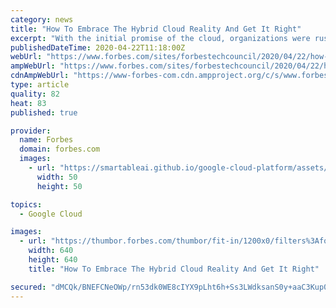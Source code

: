 ```yaml
---
category: news
title: "How To Embrace The Hybrid Cloud Reality And Get It Right"
excerpt: "With the initial promise of the cloud, organizations were rushing to implement “the next great thing” — but many failed to successfully put a hybrid strategy in place. Are you one of those organizations?"
publishedDateTime: 2020-04-22T11:18:00Z
webUrl: "https://www.forbes.com/sites/forbestechcouncil/2020/04/22/how-to-embrace-the-hybrid-cloud-reality-and-get-it-right/"
ampWebUrl: "https://www.forbes.com/sites/forbestechcouncil/2020/04/22/how-to-embrace-the-hybrid-cloud-reality-and-get-it-right/amp/"
cdnAmpWebUrl: "https://www-forbes-com.cdn.ampproject.org/c/s/www.forbes.com/sites/forbestechcouncil/2020/04/22/how-to-embrace-the-hybrid-cloud-reality-and-get-it-right/amp/"
type: article
quality: 82
heat: 83
published: true

provider:
  name: Forbes
  domain: forbes.com
  images:
    - url: "https://smartableai.github.io/google-cloud-platform/assets/images/organizations/forbes.com-50x50.jpg"
      width: 50
      height: 50

topics:
  - Google Cloud

images:
  - url: "https://thumbor.forbes.com/thumbor/fit-in/1200x0/filters%3Aformat%28jpg%29/https%3A%2F%2Fblogs-images.forbes.com%2Fforbestechcouncil%2Ffiles%2F2020%2F04%2Fa-33-1.jpg"
    width: 640
    height: 640
    title: "How To Embrace The Hybrid Cloud Reality And Get It Right"

secured: "dMCQk/BNEFCNeOWp/rn53dk0WE8cIYX9pLht6h+Ss3LWdksanS0y+aaC3Kup0aEV/7z9t82H6yJS9XHSbbvtz0xRdQ3T5xkKIZ2uguM0xg2FlIsOLwzkiioCI/q76bn2rWeIR2OVYsKM+QKq9/puAHFAVBnAmG1mFkX59/eKz2fszbpknPV8fgf6gLVxF1XXD4xP86PC7BqKfe/25GTNwpkG3jwl2qxQKN6qorGOFuyyszl67vWNF4l1+XQMR3W9RamQ9Ut5Uad9O9W+fFUP13PhUQGqD12eZNauz/39oFf0w/RaATNzfGMqCdDrQVvZdhayGfFrJJqvzQR3QCf0wbpfVzcyWEhtv2LhIf7Tg+YFBcAHxPww/R4c0+Q8ByxgXdndTOy8qW67K/ZsRjf0Q8RK8iINKFwuPYJutG4WVIIeb/tnUbWTzZR0y7IEQzY3CFh+BQ+lA4l3D9AOI5EirbvUfxN6YVX7Wx1J03tpJ4k=;+66M/V9Rw8gSRvlxP0ZetQ=="
---
```


